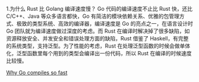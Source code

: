 1.为什么 Rust 比 Golang 编译速度慢？
    Go 代码的编译速度不止比 Rust 快，还比 C/C++、Java 等众多语言都快，Go 有简洁的模块依赖关系、优雅的包管理方式、极致的类型系统、高效的编译器，编译速度是 Go 的亮点之一，在语言设计时 Go 团队就为编译速度做过深度的考虑。而 Rust 在编译时解决掉了很多缺陷，如资源释放安全、并发安全和错误处理方面的缺陷，Rust 借鉴了 Haskell，有完整的系统类型，支持泛型。为了性能的考虑，Rust 在处理泛型函数的时候会做单体化，泛型函数里每个用到的类型会编译出一份代码，所以 Rust 在编译的时候速度比较慢。

[Why Go compiles so fast](https://devrajcoder.medium.com/why-go-compiles-so-fast-772435b6bd86)
